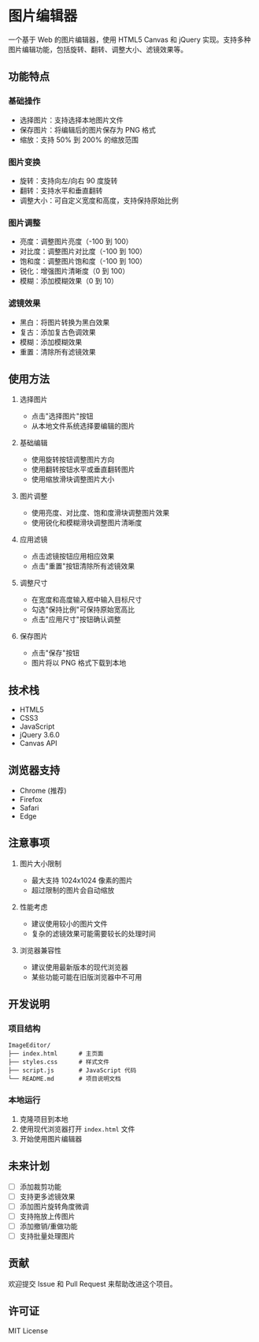 # 图片编辑器

一个基于 Web 的图片编辑器，使用 HTML5 Canvas 和 jQuery 实现。支持多种图片编辑功能，包括旋转、翻转、调整大小、滤镜效果等。

## 功能特点

### 基础操作
- 选择图片：支持选择本地图片文件
- 保存图片：将编辑后的图片保存为 PNG 格式
- 缩放：支持 50% 到 200% 的缩放范围

### 图片变换
- 旋转：支持向左/向右 90 度旋转
- 翻转：支持水平和垂直翻转
- 调整大小：可自定义宽度和高度，支持保持原始比例

### 图片调整
- 亮度：调整图片亮度（-100 到 100）
- 对比度：调整图片对比度（-100 到 100）
- 饱和度：调整图片饱和度（-100 到 100）
- 锐化：增强图片清晰度（0 到 100）
- 模糊：添加模糊效果（0 到 10）

### 滤镜效果
- 黑白：将图片转换为黑白效果
- 复古：添加复古色调效果
- 模糊：添加模糊效果
- 重置：清除所有滤镜效果

## 使用方法

1. 选择图片
   - 点击"选择图片"按钮
   - 从本地文件系统选择要编辑的图片

2. 基础编辑
   - 使用旋转按钮调整图片方向
   - 使用翻转按钮水平或垂直翻转图片
   - 使用缩放滑块调整图片大小

3. 图片调整
   - 使用亮度、对比度、饱和度滑块调整图片效果
   - 使用锐化和模糊滑块调整图片清晰度

4. 应用滤镜
   - 点击滤镜按钮应用相应效果
   - 点击"重置"按钮清除所有滤镜效果

5. 调整尺寸
   - 在宽度和高度输入框中输入目标尺寸
   - 勾选"保持比例"可保持原始宽高比
   - 点击"应用尺寸"按钮确认调整

6. 保存图片
   - 点击"保存"按钮
   - 图片将以 PNG 格式下载到本地

## 技术栈

- HTML5
- CSS3
- JavaScript
- jQuery 3.6.0
- Canvas API

## 浏览器支持

- Chrome (推荐)
- Firefox
- Safari
- Edge

## 注意事项

1. 图片大小限制
   - 最大支持 1024x1024 像素的图片
   - 超过限制的图片会自动缩放

2. 性能考虑
   - 建议使用较小的图片文件
   - 复杂的滤镜效果可能需要较长的处理时间

3. 浏览器兼容性
   - 建议使用最新版本的现代浏览器
   - 某些功能可能在旧版浏览器中不可用

## 开发说明

### 项目结构
```
ImageEditor/
├── index.html      # 主页面
├── styles.css      # 样式文件
├── script.js       # JavaScript 代码
└── README.md       # 项目说明文档
```

### 本地运行
1. 克隆项目到本地
2. 使用现代浏览器打开 `index.html` 文件
3. 开始使用图片编辑器

## 未来计划

- [ ] 添加裁剪功能
- [ ] 支持更多滤镜效果
- [ ] 添加图片旋转角度微调
- [ ] 支持拖放上传图片
- [ ] 添加撤销/重做功能
- [ ] 支持批量处理图片

## 贡献

欢迎提交 Issue 和 Pull Request 来帮助改进这个项目。

## 许可证

MIT License 